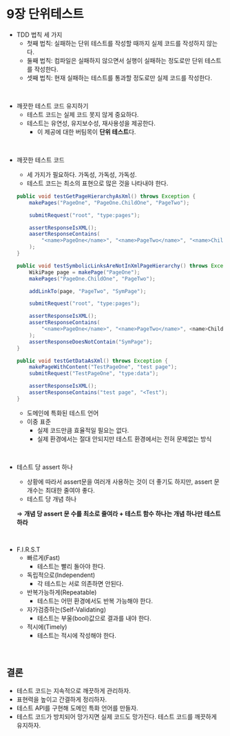 # 9장 단위테스트

- TDD 법칙 세 가지
    - 첫째 법칙: 실패하는 단위 테스트를 작성할 때까지 실제 코드를 작성하지 않는다.
    - 둘째 법칙: 컴파일은 실패하지 않으면서 실행이 실패하는 정도로만 단위 테스트를 작성한다.
    - 셋째 법칙: 현재 실패하는 테스트를 통과할 정도로만 실제 코드를 작성한다.

&nbsp;

- 깨끗한 테스트 코드 유지하기
    - 테스트 코드는 실제 코드 못지 않게 중요하다.
    - 테스트는 유연성, 유지보수성, 재사용성을 제공한다.
        - 이 제공에 대한 버팀목이 **단위 테스트**다.

&nbsp;

- 깨끗한 테스트 코드
    - 세 가지가 필요하다. 가독성, 가독성, 가독성.
    - 테스트 코드는 최소의 표현으로 많은 것을 나타내야 한다.
    
    ```java
    public void testGetPageHierarchyAsXml() throws Exception {
    	makePages("PageOne", "PageOne.ChildOne", "PageTwo");
    
    	submitRequest("root", "type:pages");
    
    	assertResponseIsXML();
    	aasertResponseContains(
    		"<name>PageOne</name>", "<name>PageTwo</name>", "<name>ChildOne</name>"
    	);
    }
    
    public void testSymbolicLinksAreNotInXmlPageHierarchy() throws Exception{
    	WikiPage page = makePage("PageOne");
    	makePages("PageOne.ChildOne", "PageTwo");
    
    	addLinkTo(page, "PageTwo", "SymPage");
    
    	submitRequest("root", "type:pages");
    
    	assertResponseIsXML();
    	assertResponseContains(
    		"<name>PageOne</name>", "<name>PageTwo</name>", <name>ChildOne</name>"
    	);
    	assertResponseDoesNotContain("SymPage");
    }
    
    public void testGetDataAsXml() throws Exception {
    	makePageWithContent("TestPageOne", "test page");
    	submitRequest("TestPageOne", "type:data");
    
    	assertResponseIsXML();
    	assertResponseContains("test page", "<Test");
    }
    ```
    
    - 도메인에 특화된 테스트 언어
    - 이중 표준
        - 실제 코드만큼 효율적일 필요는 없다.
        - 실제 환경에서는 절대 안되지만 테스트 환경에서는 전혀 문제없는 방식

&nbsp;

- 테스트 당 assert 하나
    - 상황에 따라서 assert문을 여러개 사용하는 것이 더 좋기도 하지만, assert 문 개수는 최대한 줄여야 좋다.
    - 테스트 당 개념 하나
    
    ⇒ **개념 당 assert 문 수를 최소로 줄여라 + 테스트 함수 하나는 개념 하나만 테스트 하라**
    

&nbsp;

- F.I.R.S.T
    - 빠르게(Fast)
        - 테스트는 빨리 돌아야 한다.
    - 독립적으로(Independent)
        - 각 테스트는 서로 의존하면 안된다.
    - 반복가능하게(Repeatable)
        - 테스트는 어떤 환경에서도 반복 가능해야 한다.
    - 자가검증하는(Self-Validating)
        - 테스트는 부울(bool)값으로 결과를 내야 한다.
    - 적시에(Timely)
        - 테스트는 적시에 작성해야 한다.

&nbsp;

## 결론

- 테스트 코드는 지속적으로 깨끗하게 관리하자.
- 표현력을 높이고 간결하게 정리하자.
- 테스트 API를 구현해 도메인 특화 언어를 만들자.
- 테스트 코드가 방치되어 망가지면 실제 코드도 망가진다. 테스트 코드를 깨끗하게 유지하자.